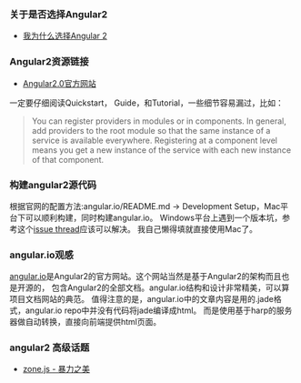 

### 关于是否选择Angular2
 - [我为什么选择Angular 2](http://www.infoq.com/cn/articles/why-choose-angular2)


### Angular2资源链接
 - [Angular2.0官方网站](https://angular.io/)

一定要仔细阅读Quickstart， Guide，和Tutorial，一些细节容易漏过，比如：
>You can register providers in modules or in components.
>In general, add providers to the root module so that the same instance of a service is available everywhere.
>Registering at a component level means you get a new instance of the service with each new instance of that component.



### 构建angular2源代码

根据官网的配置方法:angular.io/README.md ->  Development Setup，Mac平台下可以顺利构建，同时构建angular.io。
Windows平台上遇到一个版本坑，参考这个[issue thread](https://github.com/npm/npm/issues/14042)应该可以解决。
我自己懒得填就直接使用Mac了。

### angular.io观感

[angular.io](https://angular.io/)是Angular2的官方网站。这个网站当然是基于Angular2的架构而且也是开源的，
包含Angular2的全部文档。angular.io结构和设计非常精美，可以算项目文档网站的典范。
值得注意的是，angular.io中的文章内容是用的.jade格式，angular.io repo中并没有代码将jade编译成html。 而是使用基于harp的服务器做自动转换，直接向前端提供html页面。


### angular2 高级话题

- [zone.js - 暴力之美](http://www.cnblogs.com/whitewolf/p/zone-js.html)